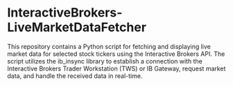 # InteractiveBrokers-LiveMarketDataFetcher
This repository contains a Python script for fetching and displaying live market data for selected stock tickers using the Interactive Brokers API. The script utilizes the ib_insync library to establish a connection with the Interactive Brokers Trader Workstation (TWS) or IB Gateway, request market data, and handle the received data in real-time.
